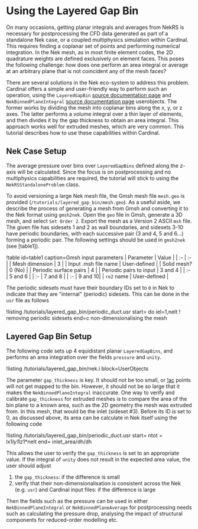 # Using the Layered Gap Bin

On many occasions, getting planar integrals and averages from NekRS is necessary for postprocessing
the CFD data generated as part of a standalone Nek case, or a coupled multiphysics simulation within
Cardinal. This requires finding a coplanar set of points and performing numerical integration. In the
Nek mesh, as in most finite element codes, the 2D quadrature weights are defined exclusively on
element faces. This poses the following challenge: how does one perform an area integral or average
at an arbitrary plane that is not coincident any of the mesh faces?

There are several solutions in the Nek eco-system to address this problem. Cardinal offers a simple
and user-friendly way to perform such an operation, using the `LayeredGapBin`
[source documentation page](source/userobjects/LayeredGapBin.md) and `NekBinnedPlaneIntegral`
[source documentation page](source/userobjects/NekBinnedPlaneIntegral.md) userobjects.
The former works by dividing the mesh into coplanar bins along the x, y, or z axes. The
latter performs a volume integral over a thin layer of elements, and then divides it by the gap thickness to obtain an area integral. This approach works well for extruded meshes, which are very common. This
tutorial describes how to use these capabilities within Cardinal.


## Nek Case Setup

The average pressure over bins over `LayeredGapBins` defined along the z-axis will be calculated.
Since the focus is on postprocessing and no multiphysics capabilities are required, the tutorial
will stick to using the `NekRSStandaloneProblem` class.

To avoid versioning a large Nek mesh file, the Gmsh mesh file `mesh.geo` is provided
(`/tutorials/layered_gap_bin/mesh.geo`). As a useful aside, we describe the process of generating a
mesh from Gmsh and converting it to the Nek format using `gmsh2nek`. Open the `geo` file in Gmsh,
generate a 3D mesh, and select `Set Order 2`. Export the mesh as a Version 2 ASCII `msh` file. The given
file has sidesets 1 and 2 as wall boundaries, and sidesets 3-10 have periodic boundaries, with each
successive pair (3 and 4, 5 and 6...) forming a periodic pair. The following settings should be used
in `gmsh2nek` (see [table1]).

!table id=table1 caption=Gmsh input parameters
| Parameter | Value |
| :- | :- |
| Mesh dimension | 3 |
| Input .msh file name | User-defined |
| Solid mesh? | 0 (No) |
| Periodic surface pairs | 4 |
| Periodic pairs to input | 3 and 4 |
| :- | 5 and 6 |
| :- | 7 and 8 |
| :- | 9 and 10|
| `re2` name | User-defined |

The periodic sidesets must have their boundary IDs set to `0` in Nek to indicate that they are
"internal" (periodic) sidesets. This can be done in the `usr` file as follows

!listing /tutorials/layered_gap_bin/periodic_duct.usr
  start=      do iel=1,nelt ! removing periodic sidesets
  end=c     non-dimensionalising the mesh

## Layered Gap Bin Setup

The following code sets up 4 equidistant planar `LayeredGapBins`, and performs an area integration
over the fields `pressure` and `unity`.

!listing /tutorials/layered_gap_bin/nek.i
  block=UserObjects

The parameter `gap_thickness` is key. It should not be too small, or [!ac](GLL) points will not get
mapped to the bin. However, it should not be so large that it makes the `NekBinnedPlaneIntegral`
inaccurate. One way to verify and calibrate `gap_thickness` for extruded meshes is to compare the
area of the bin plane to a known area, such as the 2D geometry the mesh was extruded from. In this
mesh, that would be the inlet (sideset #3). Before its ID is set to 0, as discussed above, its area
can be calculate in Nek itself using the following code

!listing /tutorials/layered_gap_bin/periodic_duct.usr
  start=      ntot = lx1*ly1*lz1*nelt
  end= inlet_area/dh/dh

This allows the user to verify the `gap_thickness` is set to an appropriate value. If the integral of
`unity` does not result in the expected area value, the user should adjust
1. the `gap_thickness`: if the difference is small
2. verify that their non-dimensionalisation is consistent across the Nek (e.g. `usr`) and Cardinal
input files: if the difference is large

Then the fields such as the pressure can be used in either `NekBinnedPlaneIntegral` or `NekBinnedPlaneAverage`
for postprocessing needs such as calculating the pressure drop, analysing the impact of structural
components for reduced-order modelling etc.
